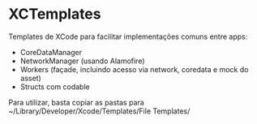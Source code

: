 # XCTemplates

Templates de XCode para facilitar implementações comuns entre apps:

- CoreDataManager
- NetworkManager (usando Alamofire)
- Workers (façade, incluindo acesso via network, coredata e mock do asset)
- Structs com codable

Para utilizar, basta copiar as pastas para ~/Library/Developer/Xcode/Templates/File Templates/<o nome da section que vai aparecer no xcode com os templates>
